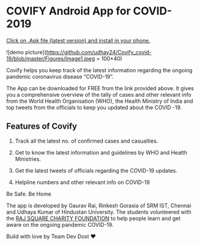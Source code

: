 # COVIFY Android App for COVID-2019

[Click on .Apk file (latest version) and install in your phone.](https://github.com/udhay24/helfy_covid-19/releases)

![demo picture](https://github.com/udhay24/Covify_covid-19/blob/master/Figures/Image1.jpeg = 100*40)

Covify helps you keep track of the latest information regarding the ongoing pandemic coronavirus disease “COVID-19”. 

The App can be downloaded for FREE from the link provided above. It gives you a comprehensive overview of the tally of cases and other relevant info from the World Health Organisation (WHO), the Health Ministry of India and top tweets from the officials to keep you updated about the COVID -19. 

## Features of Covify 

1. Track all the latest no. of confirmed cases and casualties. 

2. Get to know the latest information and guidelines by WHO and Health Ministries. 

3. Get the latest tweets of officials regarding the COVID-19 updates. 

4. Helpline numbers and other relevant info on COVID-19

Be Safe. Be Home

The app is developed by Gaurav Rai, Rinkesh Gorasia of SRM IST, Chennai and Udhaya Kumar of Hindustan University. The students volunteered with the [RAJ SQUARE CHARITY FOUNDATION](https://www.rajsquare.com) to help people learn and get aware on the ongoing pandemic COVID-19.


Build with love by Team Dev Dost ❤
